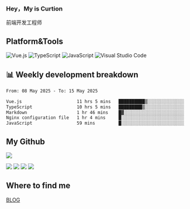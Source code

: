 ### Hey，My is Curtion
前端开发工程师
## Platform&Tools

![Vue.js](https://img.shields.io/badge/-Vue.js-4FC08D?style=flat-square&logo=Vue.js&logoColor=white)
![TypeScript](https://img.shields.io/badge/-TypeScript-007ACC?style=flat-square&logo=typescript&logoColor=white)
![JavaScript](https://img.shields.io/badge/-JavaScript-F7DF1E?style=flat-square&logo=javascript&logoColor=black)
![Visual Studio Code](https://img.shields.io/badge/-VSCode-007ACC?style=flat-square&logo=Visual-Studio-Code&logoColor=white)

## 📊 Weekly development breakdown

<!--START_SECTION:waka-->

```txt
From: 08 May 2025 - To: 15 May 2025

Vue.js                     11 hrs 5 mins   ██████████▒░░░░░░░░░░░░░░   40.99 %
TypeScript                 10 hrs 5 mins   █████████▒░░░░░░░░░░░░░░░   37.31 %
Markdown                   1 hr 46 mins    █▓░░░░░░░░░░░░░░░░░░░░░░░   06.59 %
Nginx configuration file   1 hr 4 mins     █░░░░░░░░░░░░░░░░░░░░░░░░   04.00 %
JavaScript                 59 mins         █░░░░░░░░░░░░░░░░░░░░░░░░   03.69 %
```

<!--END_SECTION:waka-->

## My Github

![](http://github-profile-summary-cards.vercel.app/api/cards/profile-details?username=curtion&theme=nord_bright)

![](http://github-profile-summary-cards.vercel.app/api/cards/stats?username=curtion&theme=nord_bright)
![](http://github-profile-summary-cards.vercel.app/api/cards/productive-time?username=curtion&theme=nord_bright&utcOffset=8)
![](http://github-profile-summary-cards.vercel.app/api/cards/repos-per-language?username=curtion&theme=nord_bright)
![](http://github-profile-summary-cards.vercel.app/api/cards/most-commit-language?username=curtion&theme=nord_bright)

## Where to find me

[BLOG](https://blog.3gxk.net)
